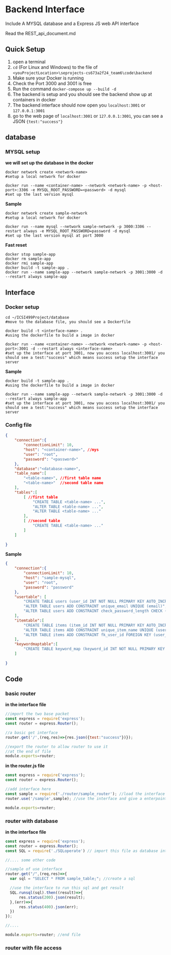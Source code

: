 # Backend Interface

Include A MYSQL database and a Express JS web API interface 

Read the REST_api_document.md 

## Quick Setup

1. open a terminal
2. ``cd`` (For Linux and Windows) to the file of ``<youProjectLocation>\seprojects-cs673a2f24_team6\code\backend``
3. Make sure your Docker is running
4. Check the Port 3000 and 3001 is free
5. Run the command ``docker-compose up --build -d``
6. The backend is setup and you should see the backend show up at containers in docker
7. The backend interface should now open you ``localhost:3001`` or ``127.0.0.1:3001``
8. go to the web page of ``localhost:3001`` or ``127.0.0.1:3001``, you can see a JSON ``{test:"success"}``



## database

### MYSQL setup

**we will set up the database in the docker**

```shell
docker network create <network-name>
#setup a local network for docker

docker run --name <container-name> --network <network-name> -p <host-port>:3306 -e MYSQL_ROOT_PASSWORD=<password> -d mysql 
#set up the last version mysql
```

**Sample**

```shell
docker network create sample-network
#setup a local network for docker

docker run --name mysql --network sample-network -p 3000:3306 --restart always -e MYSQL_ROOT_PASSWORD=password -d mysql 
#set up the last version mysql at port 3000
```

**Fast reset**

```shell
docker stop sample-app
docker rm sample-app
docker rmi sample-app
docker build -t sample-app .
docker run --name sample-app --network sample-network -p 3001:3000 -d --restart always sample-app
```





## Interface

### Docker setup

```shell
cd ~/ICSI499Project/database
#move to the database file, you should see a Dockerfile

docker build -t <interface-name> .
#using the dockerfile to build a image in docker

docker run --name <container-name> --network <network-name> -p <host-port>:3001 -d --restart always <interface-name>
#set up the interface at port 3001, now you access localhost:3001/ you should see a test:"success" which means success setup the interface server

```

**Sample**

```shell
docker build -t sample-app .
#using the dockerfile to build a image in docker

docker run --name sample-app --network sample-network -p 3001:3000 -d --restart always sample-app
#set up the interface at port 3001, now you access localhost:3001/ you should see a test:"success" which means success setup the interface server

```



### Config file



```json
{
    "connection":{
        "connectionLimit": 10,
        "host": "<container-name>", //mys
        "user": "root",
        "password": "<password>"
    },
    "database":"<database-name>",
    "table_name":[
        "<table-name>", //first table name
        "<table-name>"  //second table name
    ],
    "tables":[
        [ //first table
            "CREATE TABLE <table-name> ...",
            "ALTER TABLE <table-name> ...",
            "ALTER TABLE <table-name> ..."
        ],
        [ //second table
            "CREATE TABLE <table-name> ..."
        ]
    ]
    
}
```

**Sample**

```json
{
    "connection":{
        "connectionLimit": 10,
        "host": "sample-mysql",
        "user": "root",
        "password": "password"
    },
    "usertable": [
        "CREATE TABLE users (user_id INT NOT NULL PRIMARY KEY AUTO_INCREMENT,user_name VARCHAR(50) NOT NULL,real_name VARCHAR(50),email VARCHAR(100) NOT NULL,location VARCHAR(200) NOT NULL,profile_img_id VARCHAR(100),bio TEXT,password VARCHAR(64) NOT NULL,has_items_list BOOLEAN NOT NULL DEFAULT false,other_info VARCHAR(200))",
        "ALTER TABLE users ADD CONSTRAINT unique_email UNIQUE (email)",
        "ALTER TABLE users ADD CONSTRAINT check_password_length CHECK (LENGTH(password) = 64)"
    ],
    "itemtable":[
        "CREATE TABLE items (item_id INT NOT NULL PRIMARY KEY AUTO_INCREMENT,user_id INT NOT NULL,item_name VARCHAR(50) NOT NULL,item_keywords VARCHAR(200),item_location VARCHAR(200) NOT NULL,item_description TEXT,item_img_id VARCHAR(100),other_info VARCHAR(200))",
        "ALTER TABLE items ADD CONSTRAINT unique_item_name UNIQUE (user_id, item_name)",
        "ALTER TABLE items ADD CONSTRAINT fk_user_id FOREIGN KEY (user_id) REFERENCES users (user_id)"
    ],
    "keywordmaptable":[
        "CREATE TABLE keyword_map (keyword_id INT NOT NULL PRIMARY KEY AUTO_INCREMENT,keyword VARCHAR(20) NOT NULL,item_id INT NOT NULL)"
    ]
    
}
```



## Code

### basic router

**in the interface file**

```javascript
//import the two base packet
const express = require('express');
const router = express.Router();

//a basic get interface
router.get('/',(req,res)=>{res.json({test:"success"})});

//export the router to allow router to use it
//at the end of file
module.exports=router;
```

**in the router.js file**

```javascript
const express = require('express');
const router = express.Router();

//add interface here
const sample = require('./router/sample_router'); //load the interface file
router.use('/sample',sample); //use the interface and give a enterpoint

module.exports=router;
```



### router with database

**in the interface file**

```javascript
const express = require('express');
const router = express.Router();
const SQL = require('./SQLoperate') // import this file as database interface

//.... some other code

//sample of use interface 
router.get("/",(req,res)=>{
  var sql = "SELECT * FROM sample_table;"; //create a sql 

  //use the interface to run this sql and get result
  SQL.runsql(sql).then((result)=>{
      res.status(200).json(result);
  },(err)=>{
      res.status(400).json(err);
  })
});

//....

module.exports=router; //end file
```



### router with file access





































